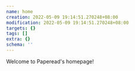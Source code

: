 ```yaml
---
name: home
creation: 2022-05-09 19:14:51.270248+08:00
modification: 2022-05-09 19:14:51.270248+08:00
targets: {}
tags: []
extra: {}
schema: ''
---
```


Welcome to Paperead's homepage!